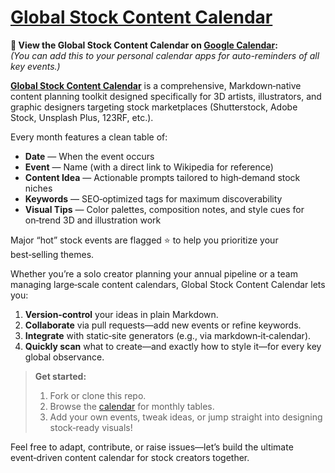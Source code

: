 # [Global Stock Content Calendar](https://github.com/woliul/global-stock-content-calendar/blob/main/calendar.md)  

**📅 View the Global Stock Content Calendar on [Google Calendar](https://calendar.google.com/calendar/embed?src=a33f11c522b559763ccf33109feaa299ce951fbf3cc1fb5a55bc5f0f900445a9%40group.calendar.google.com&ctz=Asia%2FDhaka):**  
*(You can add this to your personal calendar apps for auto-reminders of all key events.)*

**[Global Stock Content Calendar](https://github.com/woliul/global-stock-content-calendar/blob/main/calendar.md)** is a comprehensive, Markdown‑native content planning toolkit designed specifically for 3D artists, illustrators, and graphic designers targeting stock marketplaces (Shutterstock, Adobe Stock, Unsplash Plus, 123RF, etc.).  

Every month features a clean table of:  
- **Date** — When the event occurs  
- **Event** — Name (with a direct link to Wikipedia for reference)  
- **Content Idea** — Actionable prompts tailored to high‑demand stock niches  
- **Keywords** — SEO‑optimized tags for maximum discoverability  
- **Visual Tips** — Color palettes, composition notes, and style cues for on‑trend 3D and illustration work  

Major “hot” stock events are flagged ⭐ to help you prioritize your best‑selling themes.  

Whether you’re a solo creator planning your annual pipeline or a team managing large‑scale content calendars, Global Stock Content Calendar lets you:  
1. **Version‑control** your ideas in plain Markdown.  
2. **Collaborate** via pull requests—add new events or refine keywords.  
3. **Integrate** with static‑site generators (e.g., via markdown‑it‑calendar).  
4. **Quickly scan** what to create—and exactly how to style it—for every key global observance.  

> **Get started:**  
> 1. Fork or clone this repo.  
> 2. Browse the [calendar](https://github.com/woliul/global-stock-content-calendar/blob/main/calendar.md) for monthly tables.  
> 3. Add your own events, tweak ideas, or jump straight into designing stock‑ready visuals!  

Feel free to adapt, contribute, or raise issues—let’s build the ultimate event‑driven content calendar for stock creators together.
